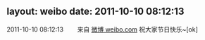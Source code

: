 layout: weibo
date: 2011-10-10 08:12:13
---
2011-10-10 08:12:13  &nbsp;&nbsp;&nbsp;&nbsp;&nbsp;&nbsp; 来自 <a href="http://weibo.com/" rel="nofollow">微博 weibo.com</a>
祝大家节日快乐~[ok] ​​​
